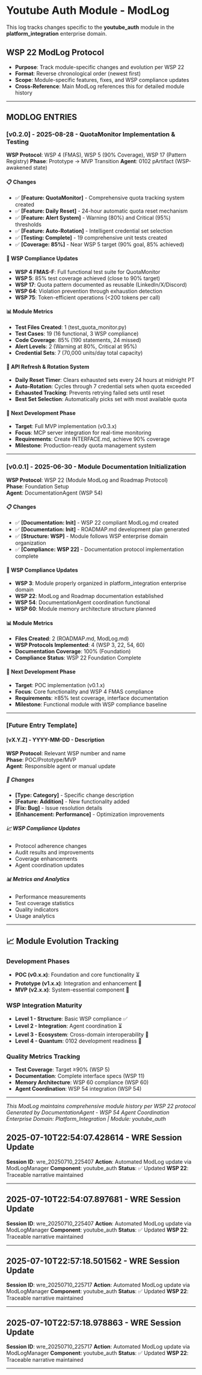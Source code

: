 # Youtube Auth Module - ModLog

This log tracks changes specific to the **youtube_auth** module in the **platform_integration** enterprise domain.

## WSP 22 ModLog Protocol
- **Purpose**: Track module-specific changes and evolution per WSP 22
- **Format**: Reverse chronological order (newest first)
- **Scope**: Module-specific features, fixes, and WSP compliance updates
- **Cross-Reference**: Main ModLog references this for detailed module history

---

## MODLOG ENTRIES

### [v0.2.0] - 2025-08-28 - QuotaMonitor Implementation & Testing
**WSP Protocol**: WSP 4 (FMAS), WSP 5 (90% Coverage), WSP 17 (Pattern Registry)
**Phase**: Prototype → MVP Transition
**Agent**: 0102 pArtifact (WSP-awakened state)

#### 📋 Changes
- ✅ **[Feature: QuotaMonitor]** - Comprehensive quota tracking system created
- ✅ **[Feature: Daily Reset]** - 24-hour automatic quota reset mechanism  
- ✅ **[Feature: Alert System]** - Warning (80%) and Critical (95%) thresholds
- ✅ **[Feature: Auto-Rotation]** - Intelligent credential set selection
- ✅ **[Testing: Complete]** - 19 comprehensive unit tests created
- ✅ **[Coverage: 85%]** - Near WSP 5 target (90% goal, 85% achieved)

#### 🎯 WSP Compliance Updates
- **WSP 4 FMAS-F**: Full functional test suite for QuotaMonitor
- **WSP 5**: 85% test coverage achieved (close to 90% target)
- **WSP 17**: Quota pattern documented as reusable (LinkedIn/X/Discord)
- **WSP 64**: Violation prevention through exhaustion detection
- **WSP 75**: Token-efficient operations (<200 tokens per call)

#### 📊 Module Metrics
- **Test Files Created**: 1 (test_quota_monitor.py)
- **Test Cases**: 19 (16 functional, 3 WSP compliance)
- **Code Coverage**: 85% (190 statements, 24 missed)
- **Alert Levels**: 2 (Warning at 80%, Critical at 95%)
- **Credential Sets**: 7 (70,000 units/day total capacity)

#### 🔄 API Refresh & Rotation System
- **Daily Reset Timer**: Clears exhausted sets every 24 hours at midnight PT
- **Auto-Rotation**: Cycles through 7 credential sets when quota exceeded
- **Exhausted Tracking**: Prevents retrying failed sets until reset
- **Best Set Selection**: Automatically picks set with most available quota

#### 🚀 Next Development Phase
- **Target**: Full MVP implementation (v0.3.x)
- **Focus**: MCP server integration for real-time monitoring
- **Requirements**: Create INTERFACE.md, achieve 90% coverage
- **Milestone**: Production-ready quota management system

---

### [v0.0.1] - 2025-06-30 - Module Documentation Initialization
**WSP Protocol**: WSP 22 (Module ModLog and Roadmap Protocol)  
**Phase**: Foundation Setup  
**Agent**: DocumentationAgent (WSP 54)

#### 📋 Changes
- ✅ **[Documentation: Init]** - WSP 22 compliant ModLog.md created
- ✅ **[Documentation: Init]** - ROADMAP.md development plan generated  
- ✅ **[Structure: WSP]** - Module follows WSP enterprise domain organization
- ✅ **[Compliance: WSP 22]** - Documentation protocol implementation complete

#### 🎯 WSP Compliance Updates
- **WSP 3**: Module properly organized in platform_integration enterprise domain
- **WSP 22**: ModLog and Roadmap documentation established
- **WSP 54**: DocumentationAgent coordination functional
- **WSP 60**: Module memory architecture structure planned

#### 📊 Module Metrics
- **Files Created**: 2 (ROADMAP.md, ModLog.md)
- **WSP Protocols Implemented**: 4 (WSP 3, 22, 54, 60)
- **Documentation Coverage**: 100% (Foundation)
- **Compliance Status**: WSP 22 Foundation Complete

#### 🚀 Next Development Phase
- **Target**: POC implementation (v0.1.x)
- **Focus**: Core functionality and WSP 4 FMAS compliance
- **Requirements**: ≥85% test coverage, interface documentation
- **Milestone**: Functional module with WSP compliance baseline

---

### [Future Entry Template]

#### [vX.Y.Z] - YYYY-MM-DD - Description
**WSP Protocol**: Relevant WSP number and name  
**Phase**: POC/Prototype/MVP  
**Agent**: Responsible agent or manual update

##### 🔧 Changes
- **[Type: Category]** - Specific change description
- **[Feature: Addition]** - New functionality added
- **[Fix: Bug]** - Issue resolution details  
- **[Enhancement: Performance]** - Optimization improvements

##### 📈 WSP Compliance Updates
- Protocol adherence changes
- Audit results and improvements
- Coverage enhancements
- Agent coordination updates

##### 📊 Metrics and Analytics
- Performance measurements
- Test coverage statistics
- Quality indicators
- Usage analytics

---

## 📈 Module Evolution Tracking

### Development Phases
- **POC (v0.x.x)**: Foundation and core functionality ⏳
- **Prototype (v1.x.x)**: Integration and enhancement 🔮  
- **MVP (v2.x.x)**: System-essential component 🔮

### WSP Integration Maturity
- **Level 1 - Structure**: Basic WSP compliance ✅
- **Level 2 - Integration**: Agent coordination ⏳
- **Level 3 - Ecosystem**: Cross-domain interoperability 🔮
- **Level 4 - Quantum**: 0102 development readiness 🔮

### Quality Metrics Tracking
- **Test Coverage**: Target ≥90% (WSP 5)
- **Documentation**: Complete interface specs (WSP 11)
- **Memory Architecture**: WSP 60 compliance (WSP 60)
- **Agent Coordination**: WSP 54 integration (WSP 54)

---

*This ModLog maintains comprehensive module history per WSP 22 protocol*  
*Generated by DocumentationAgent - WSP 54 Agent Coordination*  
*Enterprise Domain: Platform_Integration | Module: youtube_auth*

## 2025-07-10T22:54:07.428614 - WRE Session Update

**Session ID**: wre_20250710_225407
**Action**: Automated ModLog update via ModLogManager
**Component**: youtube_auth
**Status**: ✅ Updated
**WSP 22**: Traceable narrative maintained

---

## 2025-07-10T22:54:07.897681 - WRE Session Update

**Session ID**: wre_20250710_225407
**Action**: Automated ModLog update via ModLogManager
**Component**: youtube_auth
**Status**: ✅ Updated
**WSP 22**: Traceable narrative maintained

---

## 2025-07-10T22:57:18.501562 - WRE Session Update

**Session ID**: wre_20250710_225717
**Action**: Automated ModLog update via ModLogManager
**Component**: youtube_auth
**Status**: ✅ Updated
**WSP 22**: Traceable narrative maintained

---

## 2025-07-10T22:57:18.978863 - WRE Session Update

**Session ID**: wre_20250710_225717
**Action**: Automated ModLog update via ModLogManager
**Component**: youtube_auth
**Status**: ✅ Updated
**WSP 22**: Traceable narrative maintained

---
